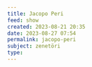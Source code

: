```yaml
---
title: Jacopo Peri
feed: show
created: 2023-08-21 20:35
date: 2023-08-27 07:54
permalink: jacopo-peri
subject: zenetöri
type: 
---
```

